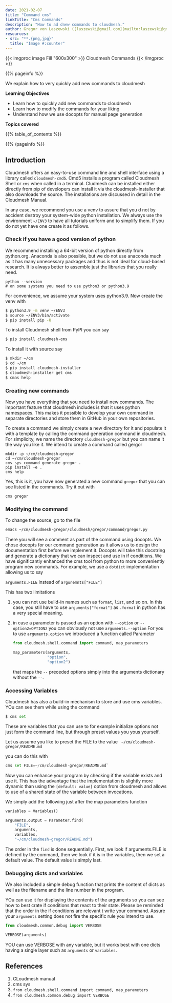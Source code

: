 ```yaml
---
date: 2021-02-07
title: "Command cms"
linkTitle: "Cms Commands"
description: "How to ad dnew commands to cloudmesh."
author: Gregor von Laszewski ([laszewski@gmail.com](mailto:laszewski@gmail.com)) [laszewski.github.io](https://laszewski.github.io)
resources:
- src: "**.{png,jpg}"
  title: "Image #:counter"
---
```


{{< imgproc image Fill "600x300" >}}
Cloudmesh Commands
{{< /imgproc >}}


{{% pageinfo %}}

We explain how to very quickly add new commands to cloudmesh

**Learning Objectives**

* Learn how to quickly add new commands to cloudmesh
* Learn how to modify the commands for your liking
* Understand how we use docopts for manual page generation
  
**Topics covered**

{{% table_of_contents %}}

{{% /pageinfo %}}


## Introduction

Cloudmesh offers an easy-to-use command line and shell interface using a library
called `cloudmesh-cmd5`. Cmd5 installs a program called Cloudmesh Shell or
`cms` when called in a terminal. Cludmesh can be installed either directly from pip of developers can install it via the cloudmesh-installer that also downloads the source. The installations are discussed in detail in the Cloudmesh Manual.

In any case, we recommend you use a venv to assure that you d not by accident
destroy your system-wide python installation. We always use the environment
`~/ENV3` to have all tutorials uniform and to simplify them. If you do not yet have one create it as follows.

### Check if you have a good version of python

We recommend installing a 64-bit version of python directly from python.org.
Anaconda is also possible, but we do not use anaconda much as it has many
unnecessary packages and thus is not ideal for cloud-based research. It is
always better to assemble just the libraries that you really need.


```
python --version
# on some systems you need to use python3 or python3.9
```

For convenience, we assume your system uses python3.9. Now create the venv with

```bash
$ python3.9 -m venv ~/ENV3
$ source ~/ENV3/bin/activate
$ pip install pip -U
```

To install Cloudmesh shell from PyPI you can say 

```bash
$ pip install cloudmesh-cms
```

To install it with source say

```bash
$ mkdir ~/cm
$ cd ~/cm
$ pip install cloudmesh-installer
$ cloudmesh-installer get cms
$ cmas help
```

### Creating new commands

Now you have everything that you need to install new commands. The important
feature that cloudmesh includes is that it uses python namespaces. This makes
it possible to develop your own command in separate directories and store them
in GitHub in your own repositories.

To create a command we simply create a new directory for it and populate it
with a template by calling the command generation command in cloudmesh. For
simplicity, we name the directory `cloudmesh-gregor` but you can name it the way
you like it. We intend to create a command called gergor

```
mkdir -p ~/cm/cloudmesh-gregor
cd ~/cm/cloudmesh-gregor
cms sys command generate gregor .
pip install -e .
cms help
```

Yes, this is it, you have now generated a new command `gregor` that you can see listed in the commands. Try it out with 

```
cms gregor
```

### Modifying the command

To change the source, go to the file

```bash
emacs ~/cm/cloudmesh-gregor/cloudmesh/gregor/command/gregor.py
```

There you will see a comment as part of the command using docopts. We chose
docopts for our command generation as it allows us to design the documentation
first before we implement it. Docopts will take this docstring and generate a
dictionary that we can inspect and use in if conditions. We have significantly
enhanced the cms tool from python to more conveniently program new commands. 
For example, we  use a `dotdict`
implementation allowing us to say

`arguments.FILE` instead of `argunemnts["FILE"]`

This has two limitations

1. you can not use build-in names such as `format`, `list`, and so on. In this case, you still have to use `arguments["format"]` as `.format` in python has a
   very special meaning.

2. in case a parameter is passed as an option with `--option` or `--option2=OPTION2`
   you can obviously not use `arguments.--option`
   For you to use `arguments.option` we introduced a function called
   Parameter 
   
   ```python
   from cloudmesh.shell.command import command, map_parameters
   
   map_parameters(arguments,
                  "option",
                  "option2")
   ```

   that maps the ``--`` preceded options simply into the arguments dictionary
   without the `--`.
   

### Accessing Variables

Cloudmesh has also a build-in mechanism to store and use cms variables. YOu can
see them while using the command

```python
$ cms set
```

These are variables that you can use to for example initialize options not
just form the command line, but through preset values you yous yourself.

Let us assume you like to preset the FILE to the value `
~/cm/cloudmesh-gregor/README.md`

you can do this with 

```python
cms set FILE=~/cm/cloudmesh-gregor/README.md`
```

Now you can enhance your program by checking if the variable exists and use
it. This has the advantage that the implementation is slightly more dynamic
than using the `[default: value]` option from cloudmesh and allows to use of a
shared state of the variable between invocations.

We simply add the following just after the map parameters function

```python
variables = Variables()

arguments.output = Parameter.find(
    "FILE",
    arguments,
    variables,
    "~/cm/cloudmesh-gregor/README.md")
```

The order in the `find` is done sequentially. First, we look if arguments.FILE
is defined by the command, then we look if it is in the variables, then we set a 
default value. The default value is simply last.

### Debugging dicts and variables

We also included a simple debug function that prints the content of dicts as
well as the filename and the line number in the program.


YOu can use it for displaying the contents of the arguments so you can see how
to best crate if conditions that react to their state. Please be reminded that
the order in the if conditions are relevant t write your command. Assure your
`arguments` setting does not fire the specific rule you intend
to use.

```python
from cloudmesh.common.debug import VERBOSE

VERBOSE(arguments)
```

YOU can use VERBOSE with any variable, but it works best with one dicts having
a single layer such as `arguments` or `variables`.

## References

1. CLoudmesh manual
2. cms sys
3. `from cloudmesh.shell.command import command, map_parameters`
3. `from cloudmesh.common.debug import VERBOSE`
